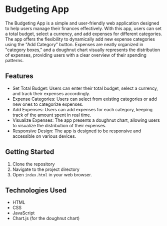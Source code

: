 # Budgeting App

The Budgeting App is a simple and user-friendly web application designed to help users manage their finances effectively. With this app, users can set a total budget, select a currency, and add expenses for different categories. The app offers the flexibility to dynamically add new expense categories using the "Add Category" button. Expenses are neatly organized in "category boxes," and a doughnut chart visually represents the distribution of expenses, providing users with a clear overview of their spending patterns.

## Features

- Set Total Budget: Users can enter their total budget, select a currency, and track their expenses accordingly.
- Expense Categories: Users can select from existing categories or add new ones to categorize expenses.
- Add Expenses: Users can add expenses for each category, keeping track of the amount spent in real time.
- Visualize Expenses: The app presents a doughnut chart, allowing users to visualize the distribution of their expenses.
- Responsive Design: The app is designed to be responsive and accessible on various devices.

## Getting Started

1. Clone the repository
2. Navigate to the project directory
3. Open `index.html` in your web browser.

## Technologies Used

- HTML
- CSS
- JavaScript
- Chart.js (for the doughnut chart)
